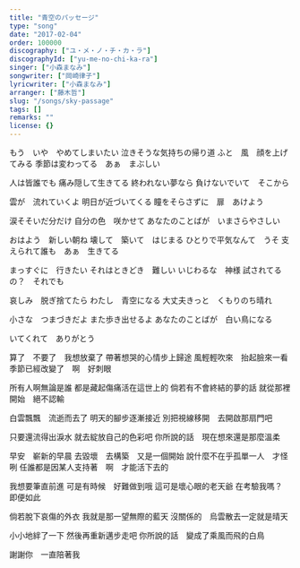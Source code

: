 ```yaml
---
title: "青空のパッセージ"
type: "song"
date: "2017-02-04"
order: 100000
discography: ["ユ・メ・ノ・チ・カ・ラ"]
discographyId: ["yu-me-no-chi-ka-ra"]
singer: ["小森まなみ"]
songwriter: ["岡崎律子"]
lyricwriter: ["小森まなみ"]
arranger: ["藤木哲"]
slug: "/songs/sky-passage"
tags: []
remarks: ""
license: {}
---
```


もう　いや　やめてしまいたい 
泣きそうな気持ちの帰り道 
ふと　風　顔を上げてみる 
季節は変わってる　あぁ　まぶしい 

人は皆誰でも 
痛み隠して生きてる 
終われない夢なら 
負けないでいて　そこから 

雲が　流れていくよ 
明日が近づいてくる 
瞳をそらさずに　扉　あけよう 

涙そそいだ分だけ 
自分の色　咲かせて 
あなたのことばが　いまさらやさしい 

おはよう　新しい朝ね 
壊して　築いて　はじまる 
ひとりで平気なんて　うそ 
支えられて誰も　あぁ　生きてる 

まっすぐに　行きたい 
それはときどき　難しい 
いじわるな　神様 
試されてるの？　それでも 

哀しみ　脱ぎ捨てたら 
わたし　青空になる 
大丈夫きっと　くもりのち晴れ 

小さな　つまづきだよ 
また歩き出せるよ 
あなたのことばが　白い鳥になる 

いてくれて　ありがとう

<!-- 翻译 -->

算了　不要了　我想放棄了
帶著想哭的心情步上歸途
風輕輕吹來　抬起臉來一看
季節已經改變了　啊　好刺眼

所有人啊無論是誰
都是藏起傷痛活在這世上的
倘若有不會終結的夢的話
就從那裡開始　絕不認輸

白雲飄飄　流逝而去了
明天的腳步逐漸接近
別把視線移開　去開啟那扇門吧

只要還流得出淚水
就去綻放自己的色彩吧
你所說的話　現在想來還是那麼溫柔

早安　嶄新的早晨
去毀壞　去構築　又是一個開始
說什麼不在乎孤單一人　才怪咧
任誰都是因某人支持著　啊　才能活下去的

我想要筆直前進
可是有時候　好難做到哦
這可是壞心眼的老天爺
在考驗我嗎？　即便如此

倘若脫下哀傷的外衣
我就是那一望無際的藍天
沒關係的　烏雲散去一定就是晴天

小小地絆了一下
然後再重新邁步走吧
你所說的話　變成了乘風而飛的白鳥

謝謝你　一直陪著我

